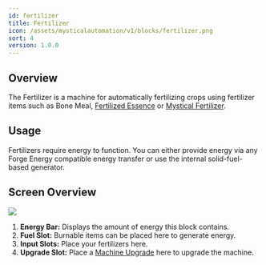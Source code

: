 ```yaml
---
id: fertilizer
title: Fertilizer
icon: /assets/mysticalautomation/v1/blocks/fertilizer.png
sort: 4
version: 1.0.0
---
```


## Overview

The Fertilizer is a machine for automatically fertilizing crops using fertilizer items such as Bone Meal, [Fertilized Essence](../../mysticalagriculture/items/fertilized-essence.md) or [Mystical Fertilizer](../../mysticalagriculture/items/mystical-fertilizer.md).

## Usage

Fertilizers require energy to function. You can either provide energy via any Forge Energy compatible energy transfer or use the internal solid-fuel-based generator.

## Screen Overview

![](/assets/mysticalautomation/v1/screens/fertilizer_screen.png)

1. **Energy Bar:** Displays the amount of energy this block contains.
2. **Fuel Slot:** Burnable items can be placed here to generate energy.
3. **Input Slots:** Place your fertilizers here.
4. **Upgrade Slot:** Place a [Machine Upgrade](../../mysticalagriculture/items/machine-upgrades.md) here to upgrade the machine.
